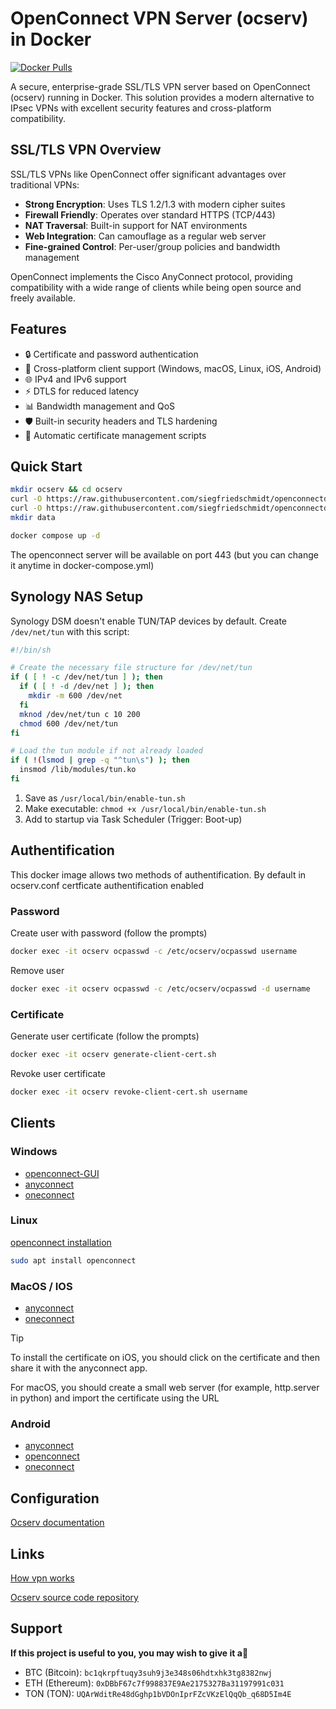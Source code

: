 # OpenConnect VPN Server (ocserv) in Docker

[![Docker Pulls](https://img.shields.io/docker/pulls/siegfriedschmidt/ocserv)](https://hub.docker.com/r/siegfriedschmidt/ocserv)

A secure, enterprise-grade SSL/TLS VPN server based on OpenConnect (ocserv) running in Docker. This solution provides a modern alternative to IPsec VPNs with excellent security features and cross-platform compatibility.

## SSL/TLS VPN Overview
SSL/TLS VPNs like OpenConnect offer significant advantages over traditional VPNs:
- **Strong Encryption**: Uses TLS 1.2/1.3 with modern cipher suites
- **Firewall Friendly**: Operates over standard HTTPS (TCP/443)
- **NAT Traversal**: Built-in support for NAT environments
- **Web Integration**: Can camouflage as a regular web server
- **Fine-grained Control**: Per-user/group policies and bandwidth management

OpenConnect implements the Cisco AnyConnect protocol, providing compatibility with a wide range of clients while being open source and freely available.

## Features
- 🔒 Certificate and password authentication
- 📱 Cross-platform client support (Windows, macOS, Linux, iOS, Android)
- 🌐 IPv4 and IPv6 support
- ⚡️ DTLS for reduced latency
- 📊 Bandwidth management and QoS
- 🛡️ Built-in security headers and TLS hardening
- 🔄 Automatic certificate management scripts

## Quick Start

```bash
mkdir ocserv && cd ocserv
curl -O https://raw.githubusercontent.com/siegfriedschmidt/openconnectdocker/master/docker-compose.yml
curl -O https://raw.githubusercontent.com/siegfriedschmidt/openconnectdocker/master/ocserv.conf
mkdir data

docker compose up -d
```

The openconnect server will be available on port 443 (but you can change it anytime in docker-compose.yml)

## Synology NAS Setup

Synology DSM doesn't enable TUN/TAP devices by default. Create `/dev/net/tun` with this script:

```bash
#!/bin/sh

# Create the necessary file structure for /dev/net/tun
if ( [ ! -c /dev/net/tun ] ); then
  if ( [ ! -d /dev/net ] ); then
    mkdir -m 600 /dev/net
  fi
  mknod /dev/net/tun c 10 200
  chmod 600 /dev/net/tun
fi

# Load the tun module if not already loaded
if ( !(lsmod | grep -q "^tun\s") ); then
  insmod /lib/modules/tun.ko
fi
```
1. Save as `/usr/local/bin/enable-tun.sh`
2. Make executable: `chmod +x /usr/local/bin/enable-tun.sh`
3. Add to startup via Task Scheduler (Trigger: Boot-up)

## Authentification

This docker image allows two methods of authentification. By default in ocserv.conf certficate authentification enabled

### Password

Create user with password (follow the prompts)
```bash
docker exec -it ocserv ocpasswd -c /etc/ocserv/ocpasswd username
```

Remove user
```bash
docker exec -it ocserv ocpasswd -c /etc/ocserv/ocpasswd -d username
```

### Certificate

Generate user certificate (follow the prompts)
```bash
docker exec -it ocserv generate-client-cert.sh
```

Revoke user certificate
```bash
docker exec -it ocserv revoke-client-cert.sh username
```

## Clients

### Windows

- [openconnect-GUI](https://gui.openconnect-vpn.net/download/)
- [anyconnect](https://apps.microsoft.com/detail/9wzdncrdj8lh?hl=en-US&gl=US)
- [oneconnect](https://apps.microsoft.com/detail/clavister-oneconnect/9P2L1BWS7BB6?hl=en-US&gl=US)

### Linux

[openconnect installation](https://www.infradead.org/openconnect/packages.html)
```bash
sudo apt install openconnect
```

### MacOS / IOS 

- [anyconnect](https://apps.apple.com/us/app/cisco-secure-client/id1135064690)
- [oneconnect](https://apps.apple.com/us/app/clavister-oneconnect/id1565970099)
> [!TIP]
> To install the certificate on iOS, you should click on the certificate and then share it with the anyconnect app.
> 
> For macOS, you should create a small web server (for example, http.server in python) and import the certificate using the URL

### Android

- [anyconnect](https://play.google.com/store/apps/details?id=com.cisco.anyconnect.vpn.android.avf&hl=en)
- [openconnect](https://play.google.com/store/apps/details?id=xyz.opcx.mph&pcampaignid=web_share)
- [oneconnect](https://play.google.com/store/apps/details?id=com.clavister.oneconnect&hl=en_US)

## Configuration 

[Ocserv documentation](https://ocserv.openconnect-vpn.net/ocserv.8.html)

## Links

[How vpn works](https://ocserv.openconnect-vpn.net/technical.html)

[Ocserv source code repository](https://gitlab.com/openconnect/ocserv)

## Support

**If this project is useful to you, you may wish to give it a**:star2:

- BTC (Bitcoin): `bc1qkrpftuqy3suh9j3e348s06hdtxhk3tg8382nwj`
- ETH (Ethereum): `0xDBbF67c7f998837E9Ae2175327Ba31197991c031`
- TON (TON): `UQArWditRe48dGghp1bVDOnIprFZcVKzElQqQb_q68D5Im4E`
